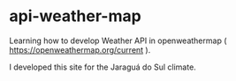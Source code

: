 # api-weather-map

Learning how to develop Weather API in openweathermap ( https://openweathermap.org/current ).

I developed this site for the Jaraguá do Sul climate.
